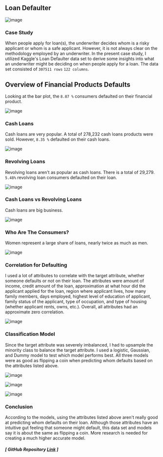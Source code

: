 ## Loan Defaulter

![image](DEFAULT.jpg)

### Case Study 

When people apply for loan(s), the underwriter decides whom is a risky applicant or whom is a safe applicant. However, it is not always clear on the methodology employed by an underwriter. In the present case study, I utilized Kaggle's Loan Defaulter data set to derive some insights into what an underwriter might be deciding on when people apply for a loan. The data set consisted of `307511 rows` `122 columns`. 

## Overview of Financial Products Defaults

Looking at the bar plot, the `8.07 %` consumers defaulted on their financial product. 

![image](total_defaulter.png)

### Cash Loans 

Cash loans are very popular. A total of 278,232 cash loans products were sold. However, `8.35 %` defaulted on their cash loans. 

![image](total_cash_loans.png)

### Revolving Loans

Revolving loans aren't as popular as cash loans. There is a total of 29,279. `5.48%` revolving loan consumers defaulted on their loan. 

![image](revolving_cash_loans.png)

### Cash Loans vs Revolving Loans

Cash loans are big business. 

![image](products_overview.png)

### Who Are The Consumers?

Women represent a large share of loans, nearly twice as much as men. 

![image](consumers.png)

### Correlation for Defaulting

I used a lot of attributes to correlate with the target attribute, whether someone defaults or not on their loan. The attributes were amount of income, credit amount of the loan, approximation at what hour did the applicant applied for the loan, region where applicant lives, how many family members, days employed, highest level of education of applicant, family status of the applicant, type of occupation, and type of housing (whether applicant rents, owns, etc.). Overall, all attributes had an approximate zero correlation.

![image](corr_loan.png)

### Classification Model

Since the target attribute was severely imbalanced, I had to upsample the minority class to balance the target attribute. I used a logistic, Gaussian, and Dummy model to test which model performs best. All three models were as good as flipping a coin when predicting whom defaults based on the attributes listed above. 

![image](logistic.png)

![image](GB.png)

![image](DB.png)

### Conclusion

According to the models, using the attributes listed above aren't really good at predicting whom defaults on their loan. Although those attributes have an intuitive gut feeling that someone might default, this data set and models say it is about the same as flipping a coin. More research is needed for creating a much higher accurate model. 

##### [ GitHub Repository [Link](https://github.com/RenaissanceMan06/Loan_Defaulter) ]
